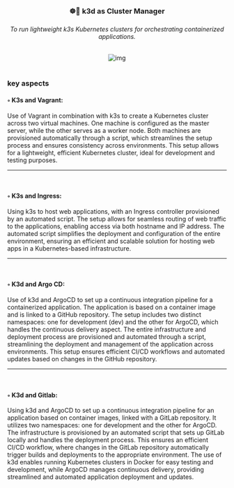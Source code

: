 <div align="center">
<h3 >☸️🐋 k3d as Cluster Manager<h3/>
<h6>To run lightweight k3s Kubernetes clusters for orchestrating containerized applications.</h6>

<img src="https://i.giphy.com/3o8dFCeY6O5NyLVDYQ.webp" alt="img" />
  
</br>
</br>
<div align="start">
<h3>key aspects</h3>
 <h4>◦ K3s and Vagrant:</h4>
<p>Use of Vagrant in combination with k3s to create a Kubernetes cluster across two virtual machines. One machine is configured as the master server, while the other serves as a worker node. Both machines are provisioned automatically through a script, which streamlines the setup process and ensures consistency across environments. This setup allows for a lightweight, efficient Kubernetes cluster, ideal for development and testing purposes.</p>
</div>

  ---
</br>
<div align="start">
 <h4>◦ K3s and Ingress:</h4>
<p>Using k3s to host web applications, with an Ingress controller provisioned by an automated script. The setup allows for seamless routing of web traffic to the applications, enabling access via both hostname and IP address. The automated script simplifies the deployment and configuration of the entire environment, ensuring an efficient and scalable solution for hosting web apps in a Kubernetes-based infrastructure.</p>
</div>

  ---
</br>
<div align="start">
 <h4>◦ K3d and Argo CD:</h4>
<p>Use of k3d and ArgoCD to set up a continuous integration pipeline for a containerized application. The application is based on a container image and is linked to a GitHub repository. The setup includes two distinct namespaces: one for development (dev) and the other for ArgoCD, which handles the continuous delivery aspect. The entire infrastructure and deployment process are provisioned and automated through a script, streamlining the deployment and management of the application across environments. This setup ensures efficient CI/CD workflows and automated updates based on changes in the GitHub repository.</p>
</div>

  ---
</br>
<div align="start">
 <h4>◦ K3d and Gitlab:</h4>
<p>Using k3d and ArgoCD to set up a continuous integration pipeline for an application based on container images, linked with a GitLab repository. It utilizes two namespaces: one for development and the other for ArgoCD. The infrastructure is provisioned by an automated script that sets up GitLab locally and handles the deployment process. This ensures an efficient CI/CD workflow, where changes in the GitLab repository automatically trigger builds and deployments to the appropriate environment. The use of k3d enables running Kubernetes clusters in Docker for easy testing and development, while ArgoCD manages continuous delivery, providing streamlined and automated application deployment and updates.</p>
</div>  
</div>
